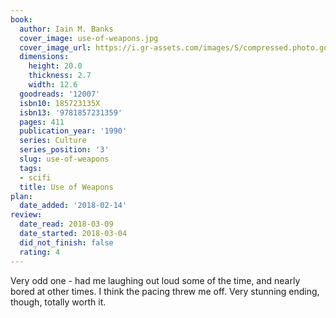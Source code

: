 ```yaml
---
book:
  author: Iain M. Banks
  cover_image: use-of-weapons.jpg
  cover_image_url: https://i.gr-assets.com/images/S/compressed.photo.goodreads.com/books/1587400756l/12007._SX98_.jpg
  dimensions:
    height: 20.0
    thickness: 2.7
    width: 12.6
  goodreads: '12007'
  isbn10: 185723135X
  isbn13: '9781857231359'
  pages: 411
  publication_year: '1990'
  series: Culture
  series_position: '3'
  slug: use-of-weapons
  tags:
  - scifi
  title: Use of Weapons
plan:
  date_added: '2018-02-14'
review:
  date_read: 2018-03-09
  date_started: 2018-03-04
  did_not_finish: false
  rating: 4
---
```


Very odd one - had me laughing out loud some of the time, and nearly bored at other times. I think the pacing threw me off. Very stunning ending, though, totally worth it.
